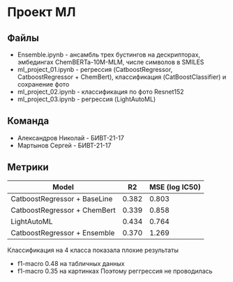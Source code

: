 # Проект МЛ

## Файлы
* Ensemble.ipynb - ансамбль трех бустингов на дескрипторах, эмбедингах ChemBERTa-10M-MLM, числе символов в SMILES
* ml_project_01.ipynb - регрессия (CatboostRegressor, CatboostRegressor + ChemBert), классификация (CatBoostClassifier) и сохранение фото
* ml_project_02.ipynb - классификация по фото Resnet152
* ml_project_03.ipynb - регрессия (LightAutoML)

## Команда

* Александров Николай - БИВТ-21-17
* Мартынов Сергей - БИВТ-21-17

## Метрики
| Model                       | R2         | MSE (log IC50) |
| ----------------------------|------------|----------------|
| CatboostRegressor + BaseLine| 0.382      | 0.803          |
| CatboostRegressor + ChemBert| 0.339      | 0.858          |
| LightAutoML                 | 0.434      | 0.764          |
| CatboostRegressor + Ensemble| 0.370      | 1.269          |

Классификация на 4 класса показала плохие результаты 
* f1-macro 0.48 на табличных данных
* f1-macro 0.35 на картинках
Поэтому реггрессия не проводилась
